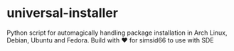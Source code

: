 # universal-installer
Python script for automagically handling package installation in Arch Linux, Debian, Ubuntu and Fedora. Build with ❤️ for simsid66 to use with SDE
